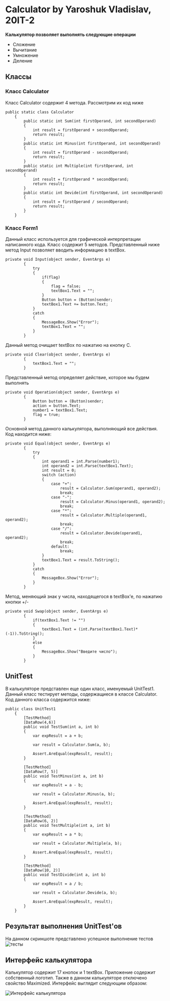 # Calculator by Yaroshuk Vladislav, 20IT-2

**Калькулятор позволяет выполнять следующие операции**
- Сложение
- Вычитание
- Умножение
- Деление

## Классы

### Класс Calculator
Класс Calculator содержит 4 метода. Рассмотрим их код ниже
```
public static class Calculator
    {
        public static int Sum(int firstOperand, int secondOperand)
        {
            int result = firstOperand + secondOperand;
            return result;
        }
        public static int Minus(int firstOperand, int secondOperand)
        {
            int result = firstOperand - secondOperand;
            return result;
        }
        public static int Multiple(int firstOperand, int secondOperand)
        {
            int result = firstOperand * secondOperand;
            return result;
        }
        public static int Devide(int firstOperand, int secondOperand)
        {
            int result = firstOperand / secondOperand;
            return result;
        }
    }
```
### Класс Form1
Данный класс используется для графической интерпретации написанного кода. 
Класс содержит 5 методов. 
Представленный ниже метод Input позволяет вводить информацию в textBox.
```
private void Input(object sender, EventArgs e)
        {
            try
            {
                if(flag)
                {
                    flag = false;
                    textBox1.Text = "";
                }
                Button button = (Button)sender;
                textBox1.Text += button.Text;
            }
            catch
            {
                MessageBox.Show("Error");
                textBox1.Text = "";
            }
        }
```
Данный метод очищает textBox по нажатию на кнопку С.
```
private void Clear(object sender, EventArgs e)
        {
            textBox1.Text = "";
        }
```
Представленный метод определяет действие, которое мы будем выполнять
```
private void Operation(object sender, EventArgs e)
        {
            Button button = (Button)sender;
            action = button.Text;
            number1 = textBox1.Text;
            flag = true;
        }
```
Основной метод данного калькулятора, выполняющий все действия. Код находится ниже:
```
private void Equal(object sender, EventArgs e)
        {
            try
            {
                int operand1 = int.Parse(number1);
                int operand2 = int.Parse(textBox1.Text);
                int result = 0;
                switch (action)
                {
                    case "+":
                        result = Calculator.Sum(operand1, operand2);
                        break;
                    case "-":
                        result = Calculator.Minus(operand1, operand2);
                        break;
                    case "*":
                        result = Calculator.Multiple(operand1, operand2);
                        break;
                    case "/":
                        result = Calculator.Devide(operand1, operand2);
                        break;
                    default:
                        break;
                }
                textBox1.Text = result.ToString();
            }
            catch
            {
                MessageBox.Show("Error");
            }
        }
```
Метод, меняющий знак у числа, находящегося в textBox'e, по нажатию кнопки +/-
```
private void Swap(object sender, EventArgs e)
        {
            if(textBox1.Text != "")
            {
                textBox1.Text = (int.Parse(textBox1.Text)*(-1)).ToString();
            }
            else
            {
                MessageBox.Show("Введите число");
            }
        }
```

## UnitTest
В калькуляторе представлен еще один класс, именуемый UnitTest1. 
Данный класс тестирует методы, содержащиеся в классе Calculator.
Код данного класса содержится ниже:
```
public class UnitTest1
    {
        [TestMethod]
        [DataRow(4,6)]
        public void TestSum(int a, int b)
        {
            var expResult = a + b;

            var result = Calculator.Sum(a, b);

            Assert.AreEqual(expResult, result);
        }

        [TestMethod]
        [DataRow(7, 5)]
        public void TestMinus(int a, int b)
        {
            var expResult = a - b;

            var result = Calculator.Minus(a, b);

            Assert.AreEqual(expResult, result);
        }

        [TestMethod]
        [DataRow(6, 2)]
        public void TestMultiple(int a, int b)
        {
            var expResult = a * b;

            var result = Calculator.Multiple(a, b);

            Assert.AreEqual(expResult, result);
        }

        [TestMethod]
        [DataRow(10, 2)]
        public void TestDivide(int a, int b)
        {
            var expResult = a / b;

            var result = Calculator.Devide(a, b);

            Assert.AreEqual(expResult, result);
        }
    }
```
## Результат выполнения UnitTest'ов
На данном скриншоте представлено успешное выполнение тестов
![тесты](https://sun9-2.userapi.com/impg/4pbqTq88LAR-m92k7OvaWDNoG_8Okdkni4_UOA/8aR0BLuLyA8.jpg?size=1133x498&quality=96&sign=903ecf0b7013083d9431af0bb0ecbe3e&type=album)
## Интерфейс калькулятора
Калькулятор содержит 17 кнопок и 1 textBox. Приложение содержит собственный логотип.
Также в данном калькуляторе отключено свойство Maximized.
Интерфейс выглядит следующим образом:

![Интерфейс калькулятора](https://sun9-4.userapi.com/impg/d7xJ5iwOXrmZqcqtuQawdOVy0BHkXscD0hR3MA/KJ9fA7YYuAI.jpg?size=464x450&quality=96&sign=e613a6844f4ac98b009e29b8f9c822c0&type=album)
